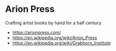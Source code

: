 # Arion Press

Crafting artist books by hand for a half century

* https://arionpress.com/
* https://en.wikipedia.org/wiki/Arion_Press
* https://en.wikipedia.org/wiki/Grabhorn_Institute

